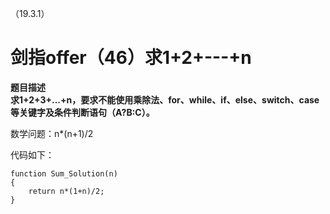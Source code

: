 （19.3.1）

# 剑指offer（46）求1+2+---+n

**题目描述   
求1+2+3+...+n，要求不能使用乘除法、for、while、if、else、switch、case等关键字及条件判断语句（A?B:C）。**


数学问题：n*(n+1)/2

代码如下：

	function Sum_Solution(n)
	{
	    return n*(1+n)/2;
	}